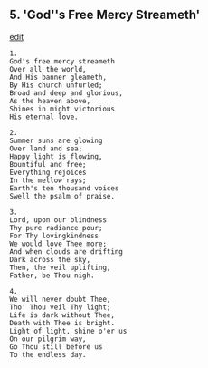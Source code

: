 
## 5.  'God''s Free Mercy Streameth'
[edit](https://docs.google.com/document/d/1NxuPtORGC3C0PdnPt9H5eNjcYNjBSsmj/edit?mode=html)



    1.
    God's free mercy streameth 
    Over all the world, 
    And His banner gleameth, 
    By His church unfurled; 
    Broad and deep and glorious, 
    As the heaven above, 
    Shines in might victorious 
    His eternal love. 

    2.
    Summer suns are glowing 
    Over land and sea; 
    Happy light is flowing, 
    Bountiful and free; 
    Everything rejoices 
    In the mellow rays; 
    Earth's ten thousand voices 
    Swell the psalm of praise.

    3.
    Lord, upon our blindness 
    Thy pure radiance pour; 
    For Thy lovingkindness 
    We would love Thee more; 
    And when clouds are drifting 
    Dark across the sky, 
    Then, the veil uplifting, 
    Father, be Thou nigh. 

    4.
    We will never doubt Thee, 
    Tho' Thou veil Thy light; 
    Life is dark without Thee, 
    Death with Thee is bright. 
    Light of light, shine o'er us 
    On our pilgrim way, 
    Go Thou still before us 
    To the endless day.
